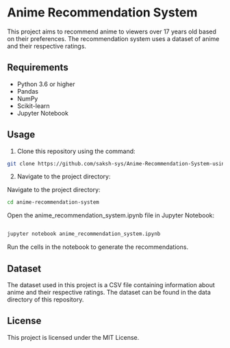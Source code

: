 # Anime Recommendation System

This project aims to recommend anime to viewers over 17 years old based on their preferences. The recommendation system uses a dataset of anime and their respective ratings.

## Requirements

- Python 3.6 or higher
- Pandas
- NumPy
- Scikit-learn
- Jupyter Notebook

## Usage

1. Clone this repository using the command:

```bash
git clone https://github.com/saksh-sys/Anime-Recommendation-System-using-ML.git
```
2. Navigate to the project directory:

Navigate to the project directory:
```bash
cd anime-recommendation-system
```
Open the anime_recommendation_system.ipynb file in Jupyter Notebook:
```bash

jupyter notebook anime_recommendation_system.ipynb
```

Run the cells in the notebook to generate the recommendations.

## Dataset

The dataset used in this project is a CSV file containing information about anime and their respective ratings. The dataset can be found in the data directory of this repository.

## License

This project is licensed under the MIT License.
